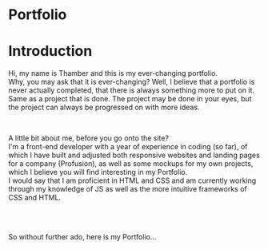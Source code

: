 # Portfolio
<h1>Introduction</h1>
<p>Hi, my name is Thamber and this is my ever-changing portfolio. <br> Why, you may ask that it is ever-changing? Well, I believe that a portfolio is never actually completed, that there is always something more to put on it. Same as a project that is done. The project may be done in your eyes, but the project can always be progressed on with more ideas.</p>
<br>

<p>A little bit about me, before you go onto the site?
<br>
I'm a front-end developer with a year of experience in coding (so far), of which I have built and adjusted both responsive websites and landing pages for a company (Profusion), as well as some mockups for my own projects, which I believe you will find interesting in my Portfolio.
<br>
I would say that I am proficient in HTML and CSS and am currently working through my knowledge of JS as well as the more intuitive frameworks of CSS and HTML.
</p>
<br>
<br>
<p> So without further ado, here is my Portfolio...</p>
